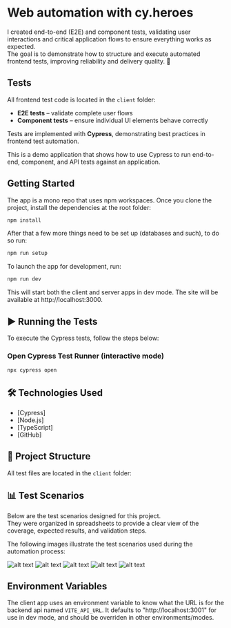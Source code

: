 # Web automation with cy.heroes

I created end-to-end (E2E) and component tests, validating user interactions and critical application flows to ensure everything works as expected.  
The goal is to demonstrate how to structure and execute automated frontend tests, improving reliability and delivery quality. 🚀

## Tests

All frontend test code is located in the `client` folder:

- **E2E tests** – validate complete user flows  
- **Component tests** – ensure individual UI elements behave correctly  

Tests are implemented with **Cypress**, demonstrating best practices in frontend test automation.

This is a demo application that shows how to use Cypress to run end-to-end,
component, and API tests against an application.

## Getting Started

The app is a mono repo that uses npm workspaces. Once you clone the project,
install the dependencies at the root folder:


```sh
npm install
```

After that a few more things need to be set up (databases and such), to do so run:

```sh
npm run setup
```


To launch the app for development, run:

```sh
npm run dev
```

This will start both the client and server apps in dev mode. The site will be
available at http://localhost:3000.

## ▶️ Running the Tests

To execute the Cypress tests, follow the steps below:

### Open Cypress Test Runner (interactive mode)
```bash
npx cypress open
````


## 🛠 Technologies Used

- [Cypress]
- [Node.js]
- [TypeScript]
- [GitHub]

## 📂 Project Structure

All test files are located in the `client` folder:

## 📊 Test Scenarios

Below are the test scenarios designed for this project.  
They were organized in spreadsheets to provide a clear view of the coverage, expected results, and validation steps.  

The following images illustrate the test scenarios used during the automation process:

![alt text](image.png)
![alt text](image-1.png)
![alt text](image-2.png)
![alt text](image-3.png)
![alt text](image-4.png)

## Environment Variables

The client app uses an environment variable to know what the URL is for the
backend api named `VITE_API_URL`. It defaults to "http://localhost:3001" for use
in dev mode, and should be overriden in other environments/modes.
